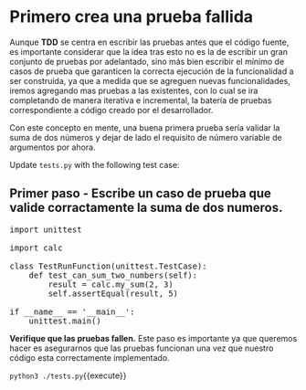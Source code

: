 Primero crea una prueba fallida
===========================

Aunque **TDD** se centra en escribir las pruebas antes que el código fuente, es importante considerar que la idea tras esto no es la de escribir un gran conjunto 
de pruebas por adelantado, sino más bien escribir el mínimo de casos de prueba que garanticen la correcta ejecución de la funcionalidad a ser construida, ya que 
a medida que se agreguen nuevas funcionalidades, iremos agregando mas pruebas a las existentes, con lo cual se ira completando de manera iterativa e incremental,
la batería de pruebas correspondiente a código creado por el desarrollador. 

Con este concepto en mente, una buena primera prueba sería validar la suma de dos números y dejar de lado el requisito de número variable de argumentos por ahora.

Update `tests.py` with the following test case:

Primer paso  - Escribe un caso de prueba que valide corractamente la suma de dos numeros.
----------------------------------------------------

<pre class="file" data-filename="tests.py" data-target="replace">
import unittest

import calc

class TestRunFunction(unittest.TestCase):
    def test_can_sum_two_numbers(self):
        result = calc.my_sum(2, 3)
        self.assertEqual(result, 5)

if __name__ == '__main__':
    unittest.main()
</pre>

**Verifique que las pruebas fallen.** Este paso es importante ya que queremos hacer es
asegurarnos que las pruebas funcionan una vez que nuestro código esta correctamente implementado.

`python3 ./tests.py`{{execute}}
